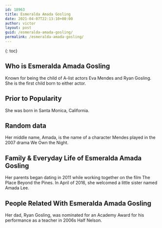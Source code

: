 ```yaml
---
id: 18963
title: Esmeralda Amada Gosling
date: 2021-04-07T22:13:10+00:00
author: victor
layout: post
guid: /esmeralda-amada-gosling/
permalink: /esmeralda-amada-gosling/
---
```



{: toc}


## Who is Esmeralda Amada Gosling



Known for being the child of A-list actors Eva Mendes and Ryan Gosling. She is the first child born to either actor.

                
                
                
## Prior to Popularity



She was born in Santa Monica, California.

                
                
                
## Random data



Her middle name, Amada, is the name of a character Mendes played in the 2007 drama We Own the Night.

                
                
                
## Family & Everyday Life of Esmeralda Amada Gosling



Her parents began dating in 2011 while working together on the film The Place Beyond the Pines. In April of 2016, she welcomed a little sister named Amada Lee.

                
                
                
## People Related With Esmeralda Amada Gosling



Her dad, Ryan Gosling, was nominated for an Academy Award for his performance as a teacher in 2006s Half Nelson.

                
              
            
          
          
          